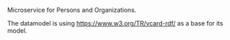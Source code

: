 Microservice for Persons and Organizations.

The datamodel is using https://www.w3.org/TR/vcard-rdf/ as a base for its model.